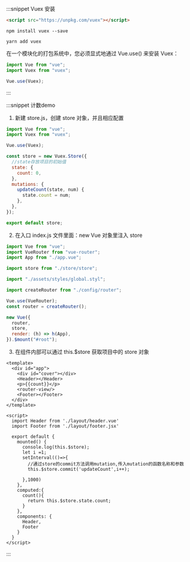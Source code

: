:::snippet Vuex 安装

```html
<script src="https://unpkg.com/vuex"></script>
```

```NPM
npm install vuex --save
```

```Yarn
yarn add vuex
```

在一个模块化的打包系统中，您必须显式地通过 Vue.use() 来安装 Vuex：

```javascript
import Vue from "vue";
import Vuex from "vuex";

Vue.use(Vuex);
```

:::

:::snippet 计数demo

1. 新建 store.js，创建 store 对象，并且相应配置

```javascript
import Vue from "vue";
import Vuex from "vuex";

Vue.use(Vuex);

const store = new Vuex.Store({
  //state存放项目的初始值
  state: {
    count: 0,
  },
  mutations: {
    updateCount(state, num) {
      state.count = num;
    },
  },
});

export default store;
```

2. 在入口 index.js 文件里面：new Vue 对象里注入 store

```javascript
import Vue from "vue";
import VueRouter from "vue-router";
import App from "./app.vue";

import store from "./store/store";

import "./assets/styles/global.styl";

import createRouter from "./config/router";

Vue.use(VueRouter);
const router = createRouter();

new Vue({
  router,
  store,
  render: (h) => h(App),
}).$mount("#root");
```

3. 在组件内部可以通过 this.\$store 获取项目中的 store 对象

```Vue
<template>
  <div id="app">
    <div id="cover"></div>
    <Header></Header>
    <p>{{count}}</p>
    <router-view/>
    <Footer></Footer>
  </div>
</template>

<script>
  import Header from './layout/header.vue'
  import Footer from './layout/footer.jsx'

  export default {
    mounted() {
      console.log(this.$store);
      let i =1;
      setInterval(()=>{
        //通过store的commit方法调用mutation,传入mutation的函数名称和参数
        this.$store.commit('updateCount',i++);

      },1000)
    },
    computed:{
      count(){
        return this.$store.state.count;
      }
    },
    components: {
      Header,
      Footer
    }
  }
</script>
```

:::
